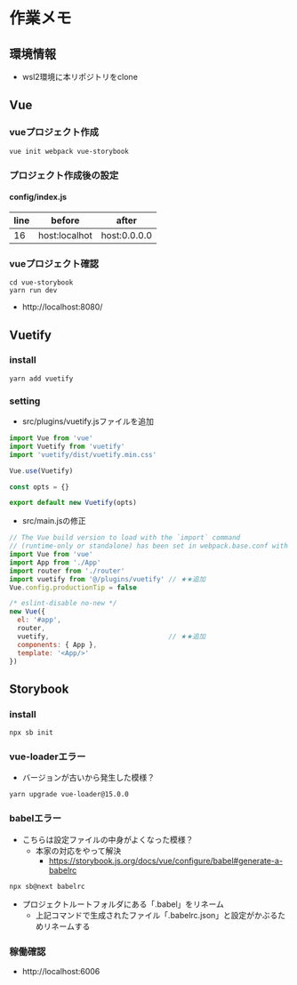 # 作業メモ

## 環境情報

* wsl2環境に本リポジトリをclone


## Vue
### vueプロジェクト作成
~~~
vue init webpack vue-storybook
~~~

### プロジェクト作成後の設定
#### config/index.js
|line|before|after|
|---|---|---|
|16|host:localhot|host:0.0.0.0|

### vueプロジェクト確認
~~~
cd vue-storybook
yarn run dev
~~~
* http://localhost:8080/

## Vuetify
### install
~~~
yarn add vuetify
~~~
### setting
* src/plugins/vuetify.jsファイルを追加
~~~javascript
import Vue from 'vue'
import Vuetify from 'vuetify'
import 'vuetify/dist/vuetify.min.css'

Vue.use(Vuetify)

const opts = {}

export default new Vuetify(opts)
~~~

* src/main.jsの修正
~~~javascript
// The Vue build version to load with the `import` command
// (runtime-only or standalone) has been set in webpack.base.conf with an alias.
import Vue from 'vue'
import App from './App'
import router from './router'
import vuetify from '@/plugins/vuetify' // ★★追加
Vue.config.productionTip = false

/* eslint-disable no-new */
new Vue({
  el: '#app',
  router,
  vuetify,                              // ★★追加
  components: { App },
  template: '<App/>'
})
~~~

## Storybook

### install
~~~
npx sb init
~~~

### vue-loaderエラー

* バージョンが古いから発生した模様？
~~~
yarn upgrade vue-loader@15.0.0
~~~

### babelエラー

* こちらは設定ファイルの中身がよくなった模様？
  * 本家の対応をやって解決
    * https://storybook.js.org/docs/vue/configure/babel#generate-a-babelrc
~~~
npx sb@next babelrc
~~~
* プロジェクトルートフォルダにある「.babel」をリネーム
  * 上記コマンドで生成されたファイル「.babelrc.json」と設定がかぶるためリネームする

### 稼働確認
* http://localhost:6006